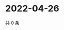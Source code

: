 # 2022-04-26

共 0 条

<!-- BEGIN WEIBO -->
<!-- 最后更新时间 Tue Apr 26 2022 04:16:29 GMT+0800 (China Standard Time) -->

<!-- END WEIBO -->
